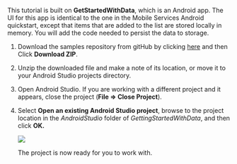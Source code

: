 This tutorial is built on **GetStartedWithData**, which is an Android app. The UI for this app is identical to the one in the Mobile Services Android quickstart, except that items that are added to the list are stored locally in memory. You will add the code needed to persist the data to storage.

1. Download the samples repository from gitHub by clicking <a href="https://github.com/Azure/mobile-services-samples" target="blank">here</a> and then Click **Download ZIP**.
2. Unzip the downloaded file and make a note of its location, or move it to your Android Studio projects directory.
3. Open Android Studio. If you are working with a different project and it appears, close the project (**File => Close Project**).
4. Select **Open an existing Android Studio project**, browse to the project location in the *AndroidStudio* folder of *GettingStartedWithData*, and then click **OK.** 
   
     ![](./media/mobile-services-android-get-started/android-studio-import-project.png)
   
    The project is now ready for you to work with.

